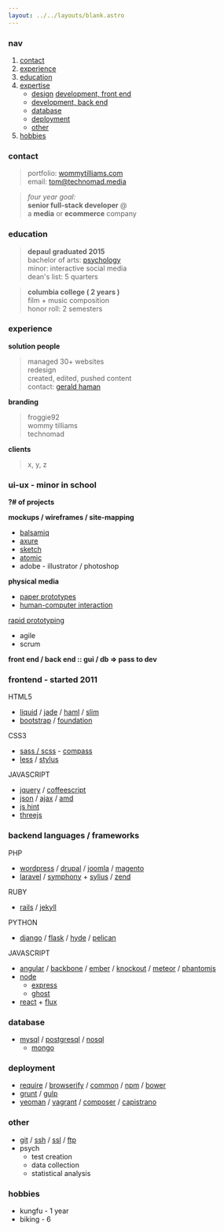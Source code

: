 ```yaml
---
layout: ../../layouts/blank.astro
---
```

<!-- 
<a href="../assets/resume-tommyWilliams-headshot.pdf" target="_blank">view in a new tab</a> -  <a href="../assets/resume-tommyWilliams-headshot.pdf" download>download</a>
-->

### nav

1.  [contact](#contact)
2.  [experience](#experience)
3.  [education](#education)
4.  [expertise](#expertise)
    *   [design](#ui-ux) [development, front end](#front)
    *   [development, back end](#back)
    *   [database](#database)
    *   [deployment](#deployment)
    *   [other](#other)
5.  [hobbies](#hobbies)

<h3><span id="contact">contact</span></h3>

<blockquote>
  <p>portfolio: <a href="//wommytilliams.com">wommytilliams.com</a><br />
email:   <a href="&#109;&#097;&#105;&#108;&#116;&#111;:&#116;&#111;&#109;&#064;&#116;&#101;&#099;&#104;&#110;&#111;&#109;&#097;&#100;&#046;&#109;&#101;&#100;&#105;&#097;">&#116;&#111;&#109;&#064;&#116;&#101;&#099;&#104;&#110;&#111;&#109;&#097;&#100;&#046;&#109;&#101;&#100;&#105;&#097;</a></p>
</blockquote>

<!-- phone:   [312 818 9011](tel:312-818-9011)
address:   [1426 W Chestnut #1R Chicago IL 60642](//google.com/maps/place/1426+W+Chestnut+St,+Chicago,+IL+60642/@41.898204,-87.663567,17z/data=!4m2!3m1!1s0x880fd2d37995e65f:0x4a79f787069b8ac) -->

<blockquote>
  <p><em>four year goal:</em><br />
<strong>senior full-stack developer</strong> @ <br />
a <strong>media</strong> or <strong>ecommerce</strong> company</p>
</blockquote>

<h3><span id="education">education</span></h3>
<blockquote>
  <p><strong>depaul graduated 2015</strong><br />
bachelor of arts: <a href="#psych">psychology</a><br />
minor: interactive social media<br />
dean's list: 5 quarters</p>
</blockquote>

<blockquote>
  <p><strong>columbia college ( 2 years )</strong><br />
film + music composition<br />
honor roll: 2 semesters</p>
</blockquote>

<h3><span id="experience">experience</span></h3>

<p><strong>solution people</strong></p>

<blockquote>
  <p>managed 30+ websites<br />
    redesign<br />
    created, edited, pushed content<br />
    contact: <a href="&#109;&#097;&#105;&#108;&#116;&#111;:&#115;&#111;&#108;&#117;&#116;&#105;&#111;&#110;&#109;&#097;&#110;&#064;&#115;&#111;&#108;&#117;&#116;&#105;&#111;&#110;&#112;&#101;&#111;&#112;&#108;&#101;&#046;&#099;&#111;&#109;">gerald haman</a></p>
</blockquote>

<p><strong>branding</strong></p>

<blockquote>
  <p>froggie92<br />
wommy tilliams<br />
technomad</p>
</blockquote>

<p><strong>clients</strong></p>

<blockquote>
  <p>x, y, z</p>
</blockquote>

<h3 id="ui-ux">ui-ux - minor in school</h3>
<p><strong>?# of projects</strong></p>

<p><strong>mockups / wireframes / site-mapping</strong></p>

<ul>
  <li><a href="//balsamiq.com/">balsamiq</a></li>
  <li><a href="//axure.com/">axure</a></li>
  <li><a href="//bohemiancoding.com/sketch/">sketch</a></li>
  <li><a href="//atomic.io/">atomic</a></li>
  <li>adobe - illustrator / photoshop</li>
</ul>

<p><strong>physical media</strong></p>

<ul>
  <li><a href="//en.wikipedia.org/wiki/Paper_prototyping">paper prototypes</a></li>
  <li><a href="//en.wikipedia.org/wiki/Human%E2%80%93computer_interaction">human-computer interaction</a></li>
</ul>

<p><a href="//en.wikipedia.org/wiki/Rapid_prototyping">rapid prototyping</a></p>

<ul>
  <li>agile</li>
  <li>scrum</li>
</ul>

<!-- TODO: butts
google
:: agile
    //agilemanifesto.org/
    //allaboutagile.com/what-is-agile-10-key-principles/
    //en.wikipedia.org/wiki/Agile_software_development
    //agilemethodology.org/ 
-->

<p><strong>front end / back end :: gui / db =&gt; pass to dev</strong></p>

<h3 id="front">frontend - started 2011</h3>
<p>HTML5</p>

<ul>
  <li><a href="//liquidmarkup.org/">liquid</a> / <a href="//jade-lang.com/">jade</a> / <a href="//haml.info/">haml</a> / <a href="//slim-lang.com/">slim</a></li>
  <li><a href="//getbootstrap.com/">bootstrap</a> / <a href="//foundation.zurb.com/">foundation</a></li>
</ul>

<p>CSS3</p>

<ul>
  <li><a href="//sass-lang.com/">sass / scss</a> - <a href="//compass-style.org/">compass</a></li>
  <li><a href="//lesscss.org/">less</a> / <a href="//learnboost.github.io/stylus/">stylus</a></li>
</ul>

<p>JAVASCRIPT</p>

<ul>
  <li><a href="//jquery.com/">jquery</a> / <a href="//coffeescript.org/">coffeescript</a></li>
  <li><a href="//json.org/">json</a> / <a href="//en.wikipedia.org/wiki/Ajax_%28programming%29">ajax</a> / <a href="//en.wikipedia.org/wiki/Asynchronous_module_definition">amd</a></li>
  <li><a href="//jshint.com/">js hint</a></li>
  <li><a href="//threejs.org/">threejs</a></li>
</ul>

<h3 id="back">backend languages / frameworks</h3>
<p>PHP</p>

<ul>
  <li><a href="//wordpress.org/">wordpress</a> / <a href="//drupal.org/">drupal</a> / <a href="//joomla.org/">joomla</a> / <a href="//magento.com/">magento</a></li>
  <li><a href="//laravel.com/">laravel</a> / <a href="//symfony.com/">symphony</a> + <a href="//sylius.org/">sylius</a> / <a href="//framework.zend.com/">zend</a></li>
</ul>

<p>RUBY</p>

<ul>
  <li><a href="//rubyonrails.org/">rails</a> / <a href="//jekyllrb.com/">jekyll</a></li>
</ul>

<p>PYTHON</p>

<ul>
  <li><a href="//djangoproject.com/">django</a> / <a href="//flask.pocoo.org/">flask</a> / <a href="//hyde.github.io/">hyde</a> / <a href="//blog.getpelican.com/">pelican</a></li>
</ul>

<p>JAVASCRIPT</p>

<ul>
  <li><a href="//angularjs.org/">angular</a> / <a href="//backbonejs.org/">backbone</a> / <a href="//emberjs.com/">ember</a> / <a href="//knockoutjs.com/">knockout</a> / <a href="//meteor.com/">meteor</a> / <a href="//phantomjs.org/">phantomjs</a></li>
  <li><a href="//nodejs.org/">node</a>
    <ul>
      <li><a href="//expressjs.com/">express</a></li>
      <li><a href="//ghost.org/">ghost</a></li>
    </ul>
  </li>
  <li><a href="//facebook.github.io/react/">react</a> + <a href="//facebook.github.io/flux/">flux</a></li>
</ul>

<h3 id="database">database</h3>
<ul>
  <li><a href="//en.wikipedia.org/wiki/SQL">mysql</a> / <a href="//postgresql.org/about/">postgresql</a> / <a href="//en.wikipedia.org/wiki/NoSQL">nosql</a>
    <ul>
      <li><a href="//mongodb.org/">mongo</a></li>
    </ul>
  </li>
</ul>

<h3 id="deployment">deployment</h3>

<ul>
  <li><a href="//requirejs.org/">require</a> / <a href="//browserify.org/">browserify</a> / <a href="//commonjs.org/">common</a> / <a href="//npmjs.com/">npm</a> / <a href="//bower.io/">bower</a></li>
  <li><a href="//gruntjs.com/">grunt</a> / <a href="//gulpjs.com/">gulp</a></li>
  <li><a href="//yeoman.io/">yeoman</a> / <a href="//vagrantup.com/">vagrant</a> / <a href="//getcomposer.org/">composer</a> / <a href="//capistranorb.com/">capistrano</a></li>
</ul>

<h3 id="other">other</h3>
<ul>
  <li><a href="//git-scm.com/">git</a> / <a href="//en.wikipedia.org/wiki/Secure_Shell">ssh</a> / <a href="//en.wikipedia.org/wiki/Transport_Layer_Security">ssl</a> / <a href="//en.wikipedia.org/wiki/File_Transfer_Protocol">ftp</a></li>
  <li><span id="psych">psych</span>
    <ul>
      <li>test creation</li>
      <li>data collection</li>
      <li>statistical analysis</li>
    </ul>
  </li>
</ul>

<h3 id="hobbies">hobbies</h3>
<ul>
  <li>kungfu - 1 year</li>
  <li>biking - 6</li>
</ul>